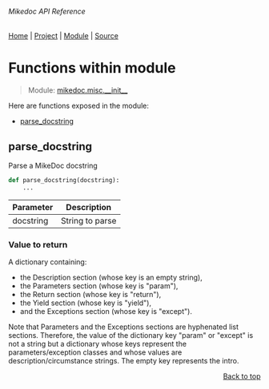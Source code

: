 ###### Mikedoc API Reference
[Home](/docs/api/README.md) | [Project](/README.md) | [Module](/docs/api/modules/mikedoc/misc/__init__/README.md) | [Source](/src/mikedoc/misc/__init__.py)

# Functions within module
> Module: [mikedoc.misc.\_\_init\_\_](/docs/api/modules/mikedoc/misc/__init__/README.md)

Here are functions exposed in the module:
- [parse\_docstring](#parse_docstring)

## parse\_docstring
Parse a MikeDoc docstring

```python
def parse_docstring(docstring):
    ...
```

| Parameter | Description |
| --- | --- |
| docstring | String to parse |

### Value to return
A dictionary containing:
- the Description section (whose key is an empty string),
- the Parameters section (whose key is "param"),
- the Return section (whose key is "return"),
- the Yield section (whose key is "yield"),
- and the Exceptions section (whose key is "except").

Note that Parameters and the Exceptions sections are hyphenated list sections.
Therefore, the value of the dictionary key "param" or "except" is not a string
but a dictionary whose keys represent the parameters/exception classes and whose
values are description/circumstance strings. The empty key represents the intro.

<p align="right"><a href="#mikedoc-api-reference">Back to top</a></p>
